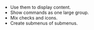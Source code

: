 - Use them to display content.
- Show commands as one large group.
- Mix checks and icons.
- Create submenus of submenus.
